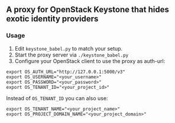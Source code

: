 ## A proxy for OpenStack Keystone that hides exotic identity providers

### Usage

1. Edit `keystone_babel.py` to match your setup.
2. Start the proxy server via `./keystone_babel.py`
3. Configure your OpenStack client to use the proxy as auth-url:
```
export OS_AUTH_URL="http://127.0.0.1:5000/v3"
export OS_USERNAME="<your_username>"
export OS_PASSWORD="<your_password>"
export OS_TENANT_ID="<your_project_id>"
```

Instead of `OS_TENANT_ID` you can also use:
```
export OS_TENANT_NAME="<your_project_name>"
export OS_PROJECT_DOMAIN_NAME="<your_project_domain>"
```
